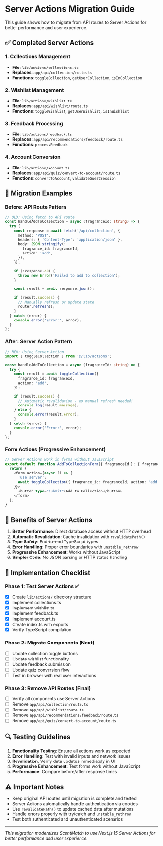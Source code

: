 # Server Actions Migration Guide

This guide shows how to migrate from API routes to Server Actions for better performance and user experience.

## ✅ Completed Server Actions

### 1. Collections Management

- **File**: `lib/actions/collections.ts`
- **Replaces**: `app/api/collection/route.ts`
- **Functions**: `toggleCollection`, `getUserCollection`, `isInCollection`

### 2. Wishlist Management

- **File**: `lib/actions/wishlist.ts`
- **Replaces**: `app/api/wishlist/route.ts`
- **Functions**: `toggleWishlist`, `getUserWishlist`, `isInWishlist`

### 3. Feedback Processing

- **File**: `lib/actions/feedback.ts`
- **Replaces**: `app/api/recommendations/feedback/route.ts`
- **Functions**: `processFeedback`

### 4. Account Conversion

- **File**: `lib/actions/account.ts`
- **Replaces**: `app/api/quiz/convert-to-account/route.ts`
- **Functions**: `convertToAccount`, `validateGuestSession`

## 🔄 Migration Examples

### Before: API Route Pattern

```typescript
// OLD: Using fetch to API route
const handleAddToCollection = async (fragranceId: string) => {
  try {
    const response = await fetch('/api/collection', {
      method: 'POST',
      headers: { 'Content-Type': 'application/json' },
      body: JSON.stringify({
        fragrance_id: fragranceId,
        action: 'add',
      }),
    });

    if (!response.ok) {
      throw new Error('Failed to add to collection');
    }

    const result = await response.json();

    if (result.success) {
      // Manually refresh or update state
      router.refresh();
    }
  } catch (error) {
    console.error('Error:', error);
  }
};
```

### After: Server Action Pattern

```typescript
// NEW: Using Server Action
import { toggleCollection } from '@/lib/actions';

const handleAddToCollection = async (fragranceId: string) => {
  try {
    const result = await toggleCollection({
      fragrance_id: fragranceId,
      action: 'add',
    });

    if (result.success) {
      // Automatic revalidation - no manual refresh needed!
      console.log(result.message);
    } else {
      console.error(result.error);
    }
  } catch (error) {
    console.error('Error:', error);
  }
};
```

### Form Actions (Progressive Enhancement)

```typescript
// Server Actions work in forms without JavaScript
export default function AddToCollectionForm({ fragranceId }: { fragranceId: string }) {
  return (
    <form action={async () => {
      'use server';
      await toggleCollection({ fragrance_id: fragranceId, action: 'add' });
    }}>
      <button type="submit">Add to Collection</button>
    </form>
  );
}
```

## 🚀 Benefits of Server Actions

1. **Better Performance**: Direct database access without HTTP overhead
2. **Automatic Revalidation**: Cache invalidation with `revalidatePath()`
3. **Type Safety**: End-to-end TypeScript types
4. **Error Handling**: Proper error boundaries with `unstable_rethrow`
5. **Progressive Enhancement**: Works without JavaScript
6. **Simpler Code**: No JSON parsing or HTTP status handling

## 📝 Implementation Checklist

### Phase 1: Test Server Actions ✅

- [x] Create `lib/actions/` directory structure
- [x] Implement collections.ts
- [x] Implement wishlist.ts
- [x] Implement feedback.ts
- [x] Implement account.ts
- [x] Create index.ts with exports
- [x] Verify TypeScript compilation

### Phase 2: Migrate Components (Next)

- [ ] Update collection toggle buttons
- [ ] Update wishlist functionality
- [ ] Update feedback submission
- [ ] Update quiz conversion flow
- [ ] Test in browser with real user interactions

### Phase 3: Remove API Routes (Final)

- [ ] Verify all components use Server Actions
- [ ] Remove `app/api/collection/route.ts`
- [ ] Remove `app/api/wishlist/route.ts`
- [ ] Remove `app/api/recommendations/feedback/route.ts`
- [ ] Remove `app/api/quiz/convert-to-account/route.ts`

## 🔍 Testing Guidelines

1. **Functionality Testing**: Ensure all actions work as expected
2. **Error Handling**: Test with invalid inputs and network issues
3. **Revalidation**: Verify data updates immediately in UI
4. **Progressive Enhancement**: Test forms work without JavaScript
5. **Performance**: Compare before/after response times

## ⚠️ Important Notes

- Keep original API routes until migration is complete and tested
- Server Actions automatically handle authentication via cookies
- Use `revalidatePath()` to update cached data after mutations
- Handle errors properly with try/catch and `unstable_rethrow`
- Test both authenticated and unauthenticated scenarios

---

_This migration modernizes ScentMatch to use Next.js 15 Server Actions for better performance and user experience._
